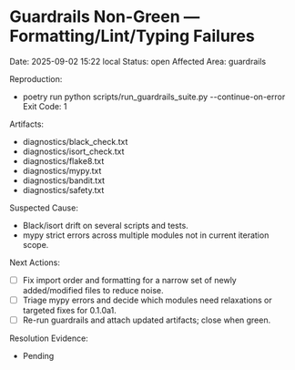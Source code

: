 # Guardrails Non-Green — Formatting/Lint/Typing Failures
Date: 2025-09-02 15:22 local
Status: open
Affected Area: guardrails

Reproduction:
  - poetry run python scripts/run_guardrails_suite.py --continue-on-error
Exit Code: 1

Artifacts:
  - diagnostics/black_check.txt
  - diagnostics/isort_check.txt
  - diagnostics/flake8.txt
  - diagnostics/mypy.txt
  - diagnostics/bandit.txt
  - diagnostics/safety.txt

Suspected Cause:
  - Black/isort drift on several scripts and tests.
  - mypy strict errors across multiple modules not in current iteration scope.

Next Actions:
  - [ ] Fix import order and formatting for a narrow set of newly added/modified files to reduce noise.
  - [ ] Triage mypy errors and decide which modules need relaxations or targeted fixes for 0.1.0a1.
  - [ ] Re-run guardrails and attach updated artifacts; close when green.

Resolution Evidence:
  - Pending
